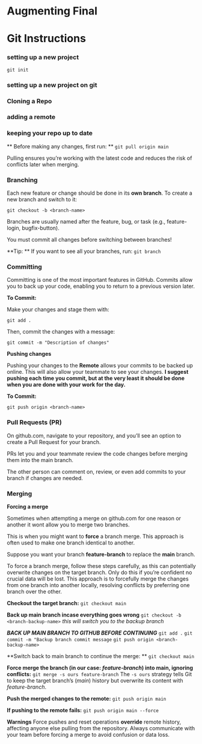 # Augmenting Final

# Git Instructions

### setting up a new project
``git init``

### setting up a new project on git

### Cloning a Repo


### adding a remote
<!-- explain the remote -->

### keeping your repo up to date
** Before making any changes, first run: **
``git pull origin main``

Pulling ensures you’re working with the latest code and reduces the risk of conflicts later when merging.

### Branching
Each new feature or change should be done in its **own branch**. To create a new branch and switch to it:

``git checkout -b <branch-name>``

Branches are usually named after the feature, bug, or task (e.g., feature-login, bugfix-button).

You must commit all changes before switching between branches!

**Tip: **
If you want to see all your branches, run:
``git branch``

### Committing 
Committing is one of the most important features in GitHub. Commits allow you to back up your code, enabling you to return to a previous version later.

**To Commit:**

Make your changes and stage them with:

``git add .``

Then, commit the changes with a message:

``git commit -m "Description of changes"``

**Pushing changes**

Pushing your changes to the **Remote** allows your commits to be backed up online. This will also allow your teammate to see your changes.
**I suggest pushing each time you commit, but at the very least it should be done when you are done with your work for the day.**

**To Commit:**

``git push origin <branch-name>``

### Pull Requests (PR)

On github.com, navigate to your repository, and you’ll see an option to create a Pull Request for your branch.

PRs let you and your teammate review the code changes before merging them into the main branch.

The other person can comment on, review, or even add commits to your branch if changes are needed.

### Merging

**Forcing a merge**

Sometimes when attempting a merge on github.com for one reason or another it wont allow you to merge two branches.

This is when you might want to **force** a branch merge. This approach is often used to make one branch identical to another. 

Suppose you want your branch **feature-branch** to replace the **main** branch.


To force a branch merge, follow these steps carefully, as this can potentially overwrite changes on the target branch. Only do this if you’re confident no crucial data will be lost. 
This approach is to forcefully merge the changes from one branch into another locally, resolving conflicts by preferring one branch over the other.

**Checkout the target branch:**
``git checkout main``

**Back up main branch incase everything goes wrong**
``git checkout -b <branch-backup-name>``
*this will switch you to the backup branch*

***BACK UP MAIN BRANCH TO GITHUB BEFORE CONTINUING***
``git add .``
``git commit -m "Backup branch commit message``
``git push origin <branch-backup-name>``

**Switch back to main branch to continue the merge: **
``git checkout main``

**Force merge the branch (in our case: *feature-branch*) into main, ignoring conflicts:**
``git merge -s ours feature-branch``
The ``-s ours`` strategy tells Git to keep the target branch’s (*main*) history but overwrite its content with *feature-branch*.

**Push the merged changes to the remote:**
``git push origin main``

**If pushing to the remote fails:**
``git push origin main --force``

**Warnings**
Force pushes and reset operations **override** remote history, affecting anyone else pulling from the repository.
Always communicate with your team before forcing a merge to avoid confusion or data loss.






